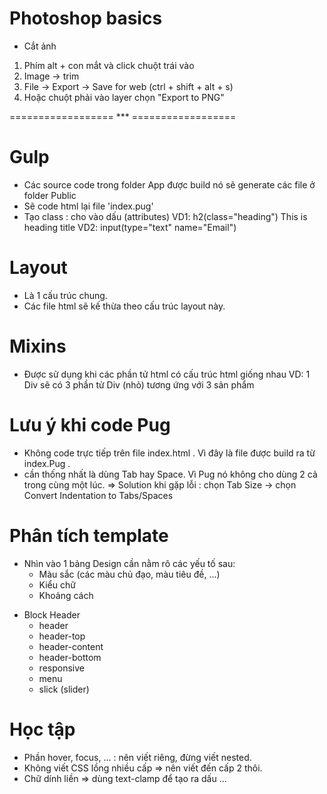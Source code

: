 # Photoshop basics

- Cắt ảnh
1. Phím alt + con mắt và click chuột trái vào
2. Image -> trim
3. File -> Export -> Save for web (ctrl + shift + alt + s)
4. Hoặc chuột phải vào layer chọn "Export to PNG"

================== *** ==================

# Gulp

- Các source code trong folder App được build nó sẽ generate các file ở folder Public
- Sẽ code html lại file 'index.pug'
- Tạo class : cho vào dấu (attributes)
  VD1: h2(class="heading") This is heading title
  VD2: input(type="text" name="Email")

# Layout

- Là 1 cấu trúc chung.
- Các file html sẽ kế thừa theo cấu trúc layout này.

# Mixins

- Được sử dụng khi các phần tử html có cấu trúc html giống nhau
  VD: 1 Div sẽ có 3 phần tử Div (nhỏ) tương ứng với 3 sản phẩm

# Lưu ý khi code Pug

- Không code trực tiếp trên file index.html . Vì đây là file được build ra từ index.Pug .
- cần thống nhất là dùng Tab hay Space. Vì Pug nó không cho dùng 2 cả trong cùng một lúc.
=> Solution khi gặp lỗi : chọn Tab Size -> chọn Convert Indentation to Tabs/Spaces

# Phân tích template

- Nhìn vào 1 bảng Design cần nằm rõ các yếu tố sau:
  + Màu sắc (các màu chủ đạo, màu tiêu đề, ...)
  + Kiểu chữ
  + Khoảng cách

+ Block Header
  - header
  - header-top
  - header-content
  - header-bottom
  - responsive
  - menu
  - slick (slider)

# Học tập

- Phần hover, focus, ... : nên viết riêng, đừng viết nested.
- Không viết CSS lồng nhiều cấp => nên viết đến cấp 2 thôi.
- Chữ dính liền => dùng text-clamp để tạo ra dấu ...